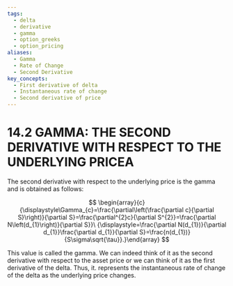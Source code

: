 ```yaml
---
tags:
  - delta
  - derivative
  - gamma
  - option_greeks
  - option_pricing
aliases:
  - Gamma
  - Rate of Change
  - Second Derivative
key_concepts:
  - First derivative of delta
  - Instantaneous rate of change
  - Second derivative of price
---
```


# 14.2 GAMMA: THE SECOND DERIVATIVE WITH RESPECT TO THE UNDERLYING PRICEA

The second derivative with respect to the underlying price is the gamma and is obtained as follows:

$$
\begin{array}{c}{\displaystyle\Gamma_{c}=\frac{\partial\left(\frac{\partial c}{\partial S}\right)}{\partial S}=\frac{\partial^{2}c}{\partial S^{2}}=\frac{\partial N\left(d_{1}\right)}{\partial S}}\ {\displaystyle=\frac{\partial N(d_{1})}{\partial d_{1}}\frac{\partial d_{1}}{\partial S}=\frac{n(d_{1})}{S\sigma\sqrt{\tau}}.}\end{array}
$$

This value is called the gamma. We can indeed think of it as the second derivative with respect to the asset price or we can think of it as the first derivative of the delta. Thus, it. represents the instantaneous rate of change of the delta as the underlying price changes.
